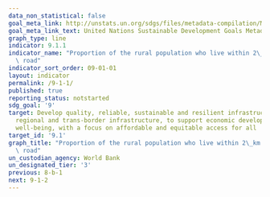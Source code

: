 ```yaml
---
data_non_statistical: false
goal_meta_link: http://unstats.un.org/sdgs/files/metadata-compilation/Metadata-Goal-9.pdf
goal_meta_link_text: United Nations Sustainable Development Goals Metadata (pdf 663kB)
graph_type: line
indicator: 9.1.1
indicator_name: "Proportion of the rural population who live within 2\_km of an all-season\
  \ road"
indicator_sort_order: 09-01-01
layout: indicator
permalink: /9-1-1/
published: true
reporting_status: notstarted
sdg_goal: '9'
target: Develop quality, reliable, sustainable and resilient infrastructure, including
  regional and trans-border infrastructure, to support economic development and human
  well-being, with a focus on affordable and equitable access for all
target_id: '9.1'
graph_title: "Proportion of the rural population who live within 2\_km of an all-season\
  \ road"
un_custodian_agency: World Bank
un_designated_tier: '3'
previous: 8-b-1
next: 9-1-2
---
```

